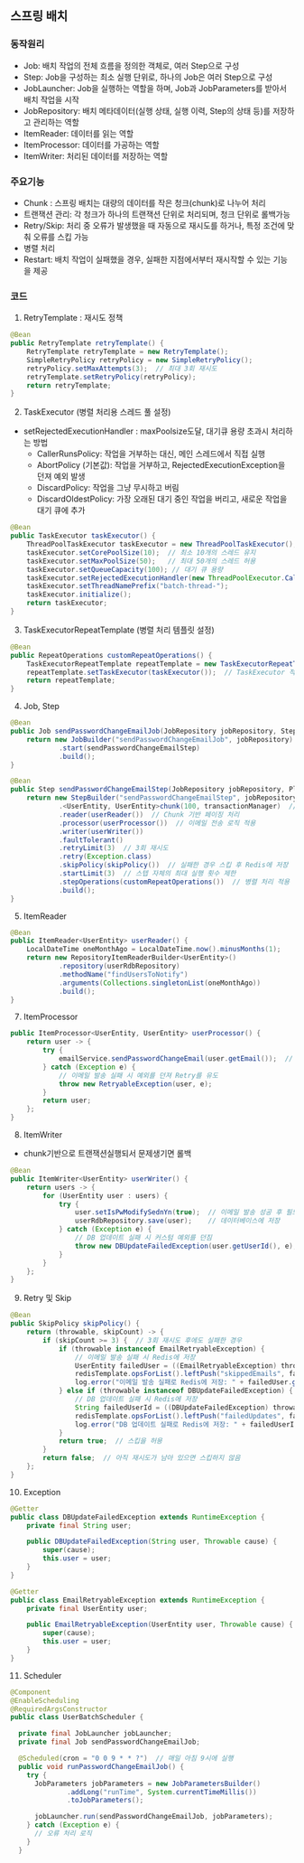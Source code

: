 ## 스프링 배치

### 동작원리
- Job: 배치 작업의 전체 흐름을 정의한 객체로, 여러 Step으로 구성
- Step: Job을 구성하는 최소 실행 단위로, 하나의 Job은 여러 Step으로 구성
- JobLauncher: Job을 실행하는 역할을 하며, Job과 JobParameters를 받아서 배치 작업을 시작
- JobRepository: 배치 메타데이터(실행 상태, 실행 이력, Step의 상태 등)를 저장하고 관리하는 역할
- ItemReader: 데이터를 읽는 역할
- ItemProcessor: 데이터를 가공하는 역할
- ItemWriter: 처리된 데이터를 저장하는 역할

### 주요기능
- Chunk : 스프링 배치는 대량의 데이터를 작은 청크(chunk)로 나누어 처리
- 트랜잭션 관리: 각 청크가 하나의 트랜잭션 단위로 처리되며, 청크 단위로 롤백가능
- Retry/Skip: 처리 중 오류가 발생했을 때 자동으로 재시도를 하거나, 특정 조건에 맞춰 오류를 스킵 가능
- 병렬 처리
- Restart: 배치 작업이 실패했을 경우, 실패한 지점에서부터 재시작할 수 있는 기능을 제공

### 코드
1. RetryTemplate : 재시도 정책
```java
@Bean
public RetryTemplate retryTemplate() {
    RetryTemplate retryTemplate = new RetryTemplate();
    SimpleRetryPolicy retryPolicy = new SimpleRetryPolicy();
    retryPolicy.setMaxAttempts(3);  // 최대 3회 재시도
    retryTemplate.setRetryPolicy(retryPolicy);
    return retryTemplate;
}
```

2. TaskExecutor (병렬 처리용 스레드 풀 설정)
- setRejectedExecutionHandler : maxPoolsize도달, 대기큐 용량 초과시 처리하는 방법
  - CallerRunsPolicy: 작업을 거부하는 대신, 메인 스레드에서 직접 실행
  - AbortPolicy (기본값): 작업을 거부하고, RejectedExecutionException을 던져 예외 발생
  - DiscardPolicy: 작업을 그냥 무시하고 버림
  - DiscardOldestPolicy: 가장 오래된 대기 중인 작업을 버리고, 새로운 작업을 대기 큐에 추가
```java
@Bean
public TaskExecutor taskExecutor() {
    ThreadPoolTaskExecutor taskExecutor = new ThreadPoolTaskExecutor();
    taskExecutor.setCorePoolSize(10);  // 최소 10개의 스레드 유지
    taskExecutor.setMaxPoolSize(50);   // 최대 50개의 스레드 허용
    taskExecutor.setQueueCapacity(100); // 대기 큐 용량
    taskExecutor.setRejectedExecutionHandler(new ThreadPoolExecutor.CallerRunsPolicy());
    taskExecutor.setThreadNamePrefix("batch-thread-");
    taskExecutor.initialize();
    return taskExecutor;
}
```

3. TaskExecutorRepeatTemplate (병렬 처리 템플릿 설정)
```java
@Bean
public RepeatOperations customRepeatOperations() {
    TaskExecutorRepeatTemplate repeatTemplate = new TaskExecutorRepeatTemplate();
    repeatTemplate.setTaskExecutor(taskExecutor());  // TaskExecutor 적용
    return repeatTemplate;
} 
```

4. Job, Step
```java
@Bean
public Job sendPasswordChangeEmailJob(JobRepository jobRepository, Step sendPasswordChangeEmailStep) {
    return new JobBuilder("sendPasswordChangeEmailJob", jobRepository)
            .start(sendPasswordChangeEmailStep)
            .build();
} 
```
```java
@Bean
public Step sendPasswordChangeEmailStep(JobRepository jobRepository, PlatformTransactionManager transactionManager) {
    return new StepBuilder("sendPasswordChangeEmailStep", jobRepository)
            .<UserEntity, UserEntity>chunk(100, transactionManager)  // Chunk 단위로 100개씩 처리
            .reader(userReader())  // Chunk 기반 페이징 처리
            .processor(userProcessor())  // 이메일 전송 로직 적용
            .writer(userWriter())
            .faultTolerant()
            .retryLimit(3)  // 3회 재시도
            .retry(Exception.class)
            .skipPolicy(skipPolicy())  // 실패한 경우 스킵 후 Redis에 저장
            .startLimit(3)  // 스텝 자체의 최대 실행 횟수 제한
            .stepOperations(customRepeatOperations())  // 병렬 처리 적용
            .build();
}
```

5. ItemReader
```java
@Bean
public ItemReader<UserEntity> userReader() {
    LocalDateTime oneMonthAgo = LocalDateTime.now().minusMonths(1);
    return new RepositoryItemReaderBuilder<UserEntity>()
            .repository(userRdbRepository)
            .methodName("findUsersToNotify")
            .arguments(Collections.singletonList(oneMonthAgo))
            .build();
}
```

7. ItemProcessor
```java
public ItemProcessor<UserEntity, UserEntity> userProcessor() {
    return user -> {
        try {
            emailService.sendPasswordChangeEmail(user.getEmail());  // 이메일 발송
        } catch (Exception e) {
            // 이메일 발송 실패 시 예외를 던져 Retry를 유도
            throw new RetryableException(user, e);
        }
        return user;
    };
}
```

8. ItemWriter
- chunk기반으로 트랜잭션실행되서 문제생기면 롤백
```java
@Bean
public ItemWriter<UserEntity> userWriter() {
    return users -> {
        for (UserEntity user : users) {
            try {
                user.setIsPwModifySednYn(true);  // 이메일 발송 성공 후 필드 업데이트
                userRdbRepository.save(user);    // 데이터베이스에 저장
            } catch (Exception e) {
                // DB 업데이트 실패 시 커스텀 예외를 던짐
                throw new DBUpdateFailedException(user.getUserId(), e);
            }
        }
    };
}
```

9. Retry 및 Skip
```java
@Bean
public SkipPolicy skipPolicy() {
    return (throwable, skipCount) -> {
        if (skipCount >= 3) {  // 3회 재시도 후에도 실패한 경우
            if (throwable instanceof EmailRetryableException) {
                // 이메일 발송 실패 시 Redis에 저장
                UserEntity failedUser = ((EmailRetryableException) throwable).getUser();
                redisTemplate.opsForList().leftPush("skippedEmails", failedUser.getEmail());
                log.error("이메일 발송 실패로 Redis에 저장: " + failedUser.getEmail());
            } else if (throwable instanceof DBUpdateFailedException) {
                // DB 업데이트 실패 시 Redis에 저장
                String failedUserId = ((DBUpdateFailedException) throwable).getUser();
                redisTemplate.opsForList().leftPush("failedUpdates", failedUserId);
                log.error("DB 업데이트 실패로 Redis에 저장: " + failedUserId);
            }
            return true;  // 스킵을 허용
        }
        return false;  // 아직 재시도가 남아 있으면 스킵하지 않음
    };
}
```

10. Exception
```java
@Getter
public class DBUpdateFailedException extends RuntimeException {
    private final String user;

    public DBUpdateFailedException(String user, Throwable cause) {
        super(cause);
        this.user = user;
    }
}
```
```java
@Getter
public class EmailRetryableException extends RuntimeException {
    private final UserEntity user;

    public EmailRetryableException(UserEntity user, Throwable cause) {
        super(cause);
        this.user = user;
    }
}
```

11. Scheduler
```java
@Component
@EnableScheduling
@RequiredArgsConstructor
public class UserBatchScheduler {

  private final JobLauncher jobLauncher;
  private final Job sendPasswordChangeEmailJob;

  @Scheduled(cron = "0 0 9 * * ?")  // 매일 아침 9시에 실행
  public void runPasswordChangeEmailJob() {
    try {
      JobParameters jobParameters = new JobParametersBuilder()
              .addLong("runTime", System.currentTimeMillis())
              .toJobParameters();

      jobLauncher.run(sendPasswordChangeEmailJob, jobParameters);
    } catch (Exception e) {
      // 오류 처리 로직
    }
  } 
```



